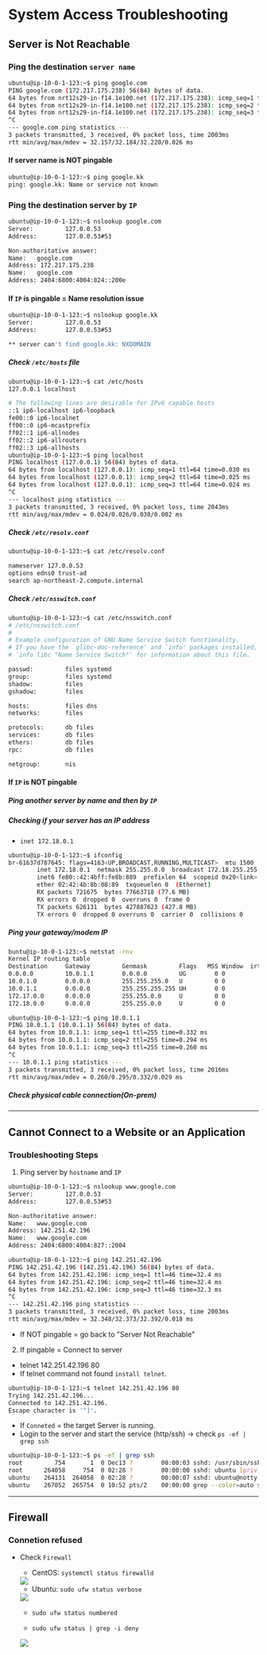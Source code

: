 # System Access Troubleshooting

## Server is Not Reachable
### Ping the destination `server name`


```bash
ubuntu@ip-10-0-1-123:~$ ping google.com
PING google.com (172.217.175.238) 56(84) bytes of data.
64 bytes from nrt12s29-in-f14.1e100.net (172.217.175.238): icmp_seq=1 ttl=105 time=32.2 ms
64 bytes from nrt12s29-in-f14.1e100.net (172.217.175.238): icmp_seq=2 ttl=105 time=32.2 ms
64 bytes from nrt12s29-in-f14.1e100.net (172.217.175.238): icmp_seq=3 ttl=105 time=32.2 ms
^C
--- google.com ping statistics ---
3 packets transmitted, 3 received, 0% packet loss, time 2003ms
rtt min/avg/max/mdev = 32.157/32.184/32.220/0.026 ms
```

#### If server name is NOT pingable
```bash
ubuntu@ip-10-0-1-123:~$ ping google.kk
ping: google.kk: Name or service not known
```


### Ping the destination server by `IP` 


   
```bash
ubuntu@ip-10-0-1-123:~$ nslookup google.com
Server:         127.0.0.53
Address:        127.0.0.53#53

Non-authoritative answer:
Name:   google.com
Address: 172.217.175.238
Name:   google.com
Address: 2404:6800:4004:824::200e
```

#### If `IP` is pingable = Name resolution issue
```bash
ubuntu@ip-10-0-1-123:~$ nslookup google.kk
Server:         127.0.0.53
Address:        127.0.0.53#53

** server can't find google.kk: NXDOMAIN
```

##### Check `/etc/hosts` file
```bash
ubuntu@ip-10-0-1-123:~$ cat /etc/hosts
127.0.0.1 localhost

# The following lines are desirable for IPv6 capable hosts
::1 ip6-localhost ip6-loopback
fe00::0 ip6-localnet
ff00::0 ip6-mcastprefix
ff02::1 ip6-allnodes
ff02::2 ip6-allrouters
ff02::3 ip6-allhosts
ubuntu@ip-10-0-1-123:~$ ping localhost
PING localhost (127.0.0.1) 56(84) bytes of data.
64 bytes from localhost (127.0.0.1): icmp_seq=1 ttl=64 time=0.030 ms
64 bytes from localhost (127.0.0.1): icmp_seq=2 ttl=64 time=0.025 ms
64 bytes from localhost (127.0.0.1): icmp_seq=3 ttl=64 time=0.024 ms
^C
--- localhost ping statistics ---
3 packets transmitted, 3 received, 0% packet loss, time 2043ms
rtt min/avg/max/mdev = 0.024/0.026/0.030/0.002 ms
```

##### Check `/etc/resolv.conf`
```bash
ubuntu@ip-10-0-1-123:~$ cat /etc/resolv.conf 

nameserver 127.0.0.53
options edns0 trust-ad
search ap-northeast-2.compute.internal
```

##### Check `/etc/nsswitch.conf`

```bash
ubuntu@ip-10-0-1-123:~$ cat /etc/nsswitch.conf 
# /etc/nsswitch.conf
#
# Example configuration of GNU Name Service Switch functionality.
# If you have the `glibc-doc-reference' and `info' packages installed, try:
# `info libc "Name Service Switch"' for information about this file.

passwd:         files systemd
group:          files systemd
shadow:         files
gshadow:        files

hosts:          files dns
networks:       files

protocols:      db files
services:       db files
ethers:         db files
rpc:            db files

netgroup:       nis
```

#### If `IP` is NOT pingable
##### Ping another server by name and then by `IP`

##### Checking if your server has an IP address
- `inet 172.18.0.1`
```bash
ubuntu@ip-10-0-1-123:~$ ifconfig
br-61637d787645: flags=4163<UP,BROADCAST,RUNNING,MULTICAST>  mtu 1500
        inet 172.18.0.1  netmask 255.255.0.0  broadcast 172.18.255.255
        inet6 fe80::42:4bff:fe8b:889  prefixlen 64  scopeid 0x20<link>
        ether 02:42:4b:8b:08:89  txqueuelen 0  (Ethernet)
        RX packets 721675  bytes 77663718 (77.6 MB)
        RX errors 0  dropped 0  overruns 0  frame 0
        TX packets 626131  bytes 427887623 (427.8 MB)
        TX errors 0  dropped 0 overruns 0  carrier 0  collisions 0
```

##### Ping your gateway/modem IP
```bash
buntu@ip-10-0-1-123:~$ netstat -rnv
Kernel IP routing table
Destination     Gateway         Genmask         Flags   MSS Window  irtt Iface
0.0.0.0         10.0.1.1        0.0.0.0         UG        0 0          0 eth0
10.0.1.0        0.0.0.0         255.255.255.0   U         0 0          0 eth0
10.0.1.1        0.0.0.0         255.255.255.255 UH        0 0          0 eth0
172.17.0.0      0.0.0.0         255.255.0.0     U         0 0          0 docker0
172.18.0.0      0.0.0.0         255.255.0.0     U         0 0          0 br-61637d787645

ubuntu@ip-10-0-1-123:~$ ping 10.0.1.1
PING 10.0.1.1 (10.0.1.1) 56(84) bytes of data.
64 bytes from 10.0.1.1: icmp_seq=1 ttl=255 time=0.332 ms
64 bytes from 10.0.1.1: icmp_seq=2 ttl=255 time=0.294 ms
64 bytes from 10.0.1.1: icmp_seq=3 ttl=255 time=0.260 ms
^C
--- 10.0.1.1 ping statistics ---
3 packets transmitted, 3 received, 0% packet loss, time 2016ms
rtt min/avg/max/mdev = 0.260/0.295/0.332/0.029 ms
```

##### Check physical cable connection(On-prem)
---
## Cannot Connect to a Website or an Application

### Troubleshooting Steps
1. Ping server by `hostname` and `IP`
```bash
ubuntu@ip-10-0-1-123:~$ nslookup www.google.com
Server:         127.0.0.53
Address:        127.0.0.53#53

Non-authoritative answer:
Name:   www.google.com
Address: 142.251.42.196
Name:   www.google.com
Address: 2404:6800:4004:827::2004

ubuntu@ip-10-0-1-123:~$ ping 142.251.42.196
PING 142.251.42.196 (142.251.42.196) 56(84) bytes of data.
64 bytes from 142.251.42.196: icmp_seq=1 ttl=46 time=32.4 ms
64 bytes from 142.251.42.196: icmp_seq=2 ttl=46 time=32.4 ms
64 bytes from 142.251.42.196: icmp_seq=3 ttl=46 time=32.3 ms
^C
--- 142.251.42.196 ping statistics ---
3 packets transmitted, 3 received, 0% packet loss, time 2003ms
rtt min/avg/max/mdev = 32.348/32.373/32.392/0.018 ms
```
- If NOT pingable = go back to "Server Not Reachable"

2. If pingable = Connect to server 
- telnet 142.251.42.196 80
- If telnet command not found `install telnet`.

```bash
ubuntu@ip-10-0-1-123:~$ telnet 142.251.42.196 80
Trying 142.251.42.196...
Connected to 142.251.42.196.
Escape character is '^]'.
```
- If `Conneted` = the target Server is running.
- Login to the server and start the service (http/ssh) -> check `ps -ef | grep ssh`

```bash
ubuntu@ip-10-0-1-123:~$ ps -ef | grep ssh
root         754       1  0 Dec13 ?        00:00:03 sshd: /usr/sbin/sshd -D -o AuthorizedKeysCommand /usr/share/ec2-instance-connect/eic_run_authorized_keys %u %f -o AuthorizedKeysCommandUser ec2-instance-connect [listener] 0 of 10-100 startups
root      264058     754  0 02:28 ?        00:00:00 sshd: ubuntu [priv]
ubuntu    264131  264058  0 02:28 ?        00:00:07 sshd: ubuntu@notty
ubuntu    267052  265754  0 10:52 pts/2    00:00:00 grep --color=auto ssh
```
---
## Firewall

### Connetion refused 
- Check `Firewall`
  - CentOS: `systemctl status firewalld`
  <img src="https://phoenixnap.com/kb/wp-content/uploads/2021/04/active-firewalld-centos7.png">
  
  - Ubuntu: `sudo ufw status verbose`
  <img src="https://storage.googleapis.com/static.configserverfirewall.com/images/ufw/status/ufw-status-verbose.png">
  
  - `sudo ufw status numbered`
  
  - `sudo ufw status | grep -i deny`
  <img src="https://storage.googleapis.com/static.configserverfirewall.com/images/ufw/status/statust-deny.png">
